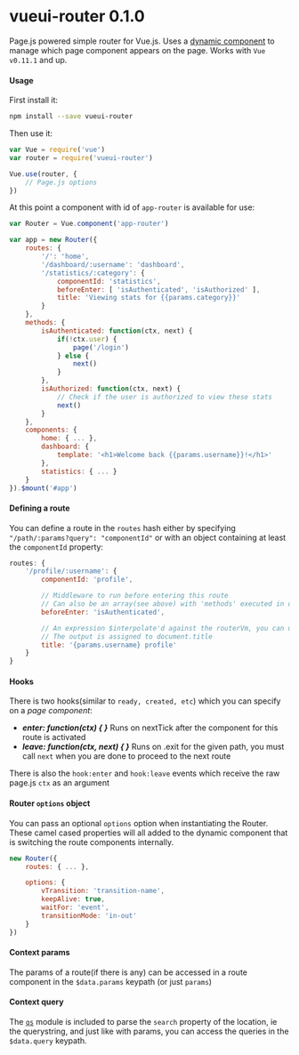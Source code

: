 
vueui-router 0.1.0
==================
Page.js powered simple router for Vue.js. Uses a [dynamic component](http://vuejs.org/guide/components.html#Dynamic_Components) to manage
which page component appears on the page. Works with ```Vue v0.11.1``` and up.

#### Usage

First install it:
```bash
npm install --save vueui-router
```

Then use it:
```js
var Vue = require('vue')
var router = require('vueui-router')

Vue.use(router, {
    // Page.js options
})
```

At this point a component with id of ```app-router``` is available for use:
```js
var Router = Vue.component('app-router')

var app = new Router({
    routes: {
        '/': 'home',
        '/dashboard/:username': 'dashboard',
        '/statistics/:category': {
            componentId: 'statistics',
            beforeEnter: [ 'isAuthenticated', 'isAuthorized' ],
            title: 'Viewing stats for {{params.category}}'
        }
    },
    methods: {
        isAuthenticated: function(ctx, next) {
            if(!ctx.user) {
                page('/login')
            } else {
                next()
            }
        },
        isAuthorized: function(ctx, next) {
            // Check if the user is authorized to view these stats
            next()
        }
    },
    components: {
        home: { ... },
        dashboard: {
            template: '<h1>Welcome back {{params.username}}!</h1>'
        },
        statistics: { ... }
    }
}).$mount('#app')

```

#### Defining a route
You can define a route in the ```routes``` hash either by specifying ```"/path/:params?query": "componentId"``` or
with an object containing at least the ```componentId``` property:
```js
routes: {
    '/profile/:username': {
        componentId: 'profile',

        // Middleware to run before entering this route
        // Can also be an array(see above) with 'methods' executed in order
        beforeEnter: 'isAuthenticated',

        // An expression $interpolate'd against the routerVm, you can use `params` and `query` here
        // The output is assigned to document.title
        title: '{params.username} profile'
    }
}
```

#### Hooks
There is two hooks(similar to ```ready, created, etc```) which you can specify on a *page component*:
 * ***enter: function(ctx) { }***         Runs on nextTick after the component for this route is activated
 * ***leave: function(ctx, next) { }***   Runs on .exit for the given path, you must call ```next``` when
    you are done to proceed to the next route

There is also the ```hook:enter``` and ```hook:leave``` events which receive the raw page.js ```ctx``` as an argument


#### Router ```options``` object
You can pass an optional ```options``` option when instantiating the Router. These camel cased properties will all added to
the dynamic component that is switching the route components internally.

```js
new Router({
    routes: { ... },

    options: {
        vTransition: 'transition-name',
        keepAlive: true,
        waitFor: 'event',
        transitionMode: 'in-out'
    }
})

```

#### Context params
The params of a route(if there is any) can be accessed in a route component in the ```$data.params``` keypath (or just ```params```)

#### Context query
The [```qs```](https://github.com/hapijs/qs) module is included to parse the ```search``` property of the location, ie the querystring,
and just like with params, you can access the queries in the ```$data.query``` keypath.